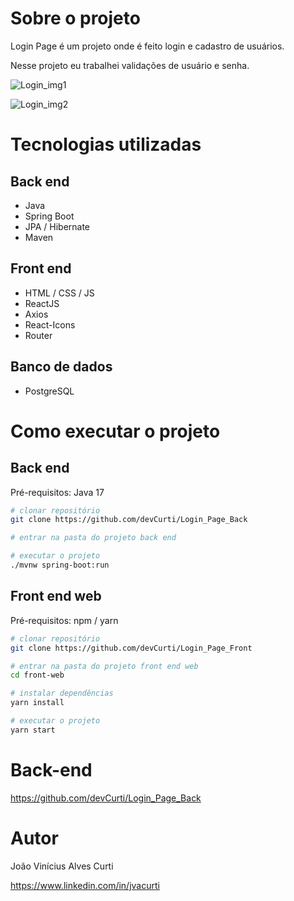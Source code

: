 # Sobre o projeto

Login Page é um projeto onde é feito login e cadastro de usuários.

Nesse projeto eu trabalhei validações de usuário e senha.

![Login_img1](https://github.com/devCurti/Login_Page_Front/assets/106403307/9c816ae1-c704-4c63-b868-7a281e7f1cc1)

![Login_img2](https://github.com/devCurti/Login_Page_Front/assets/106403307/a1843619-b202-413f-8535-ca266af2c53b)



# Tecnologias utilizadas
## Back end
- Java
- Spring Boot
- JPA / Hibernate
- Maven
## Front end
- HTML / CSS / JS
- ReactJS
- Axios
- React-Icons
- Router
## Banco de dados
- PostgreSQL
# Como executar o projeto

## Back end
Pré-requisitos: Java 17

```bash
# clonar repositório
git clone https://github.com/devCurti/Login_Page_Back

# entrar na pasta do projeto back end

# executar o projeto
./mvnw spring-boot:run
```

## Front end web
Pré-requisitos: npm / yarn

```bash
# clonar repositório
git clone https://github.com/devCurti/Login_Page_Front

# entrar na pasta do projeto front end web
cd front-web

# instalar dependências
yarn install

# executar o projeto
yarn start
```

# Back-end

https://github.com/devCurti/Login_Page_Back

# Autor

João Vinícius Alves Curti

https://www.linkedin.com/in/jvacurti
